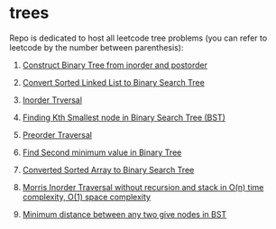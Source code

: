 # trees

Repo is dedicated to host all leetcode tree problems (you can refer to leetcode by the number between parenthesis):


1. [Construct Binary Tree from inorder and postorder](https://github.com/KumarAbhinav2/trees/blob/master/binaryTreeFromInorderPostorder(LTM-106).py)

2. [Convert Sorted Linked List to Binary Search Tree](https://github.com/KumarAbhinav2/trees/blob/master/convertSortedLinkedListtoBST(LTE-109).py)

3. [Inorder Trversal](https://github.com/KumarAbhinav2/trees/blob/master/inorderTraversal(LTM-94).py)

4. [Finding Kth Smallest node in Binary Search Tree (BST)](https://github.com/KumarAbhinav2/trees/blob/master/kthSmallestinBST(LTM-230).py)

5. [Preorder Traversal](https://github.com/KumarAbhinav2/trees/blob/master/preorderTraversal(LTM-144).py)

6. [Find Second minimum value in Binary Tree](https://github.com/KumarAbhinav2/trees/blob/master/secondMinimumValue(LTE-671).py)

7. [Converted Sorted Array to Binary Search Tree](https://github.com/KumarAbhinav2/trees/blob/master/sortedArrayToBST(LTM-108).py)

8. [Morris Inorder Traversal without recursion and stack in O(n) time complexity, O(1) space complexity](https://github.com/KumarAbhinav2/trees/blob/master/morrisInOrderTraversal.py)

9. [Minimum distance between any two give nodes in BST](https://github.com/KumarAbhinav2/trees/blob/master/minimumDistBetweenBSTNodes(LTE-783).py)

